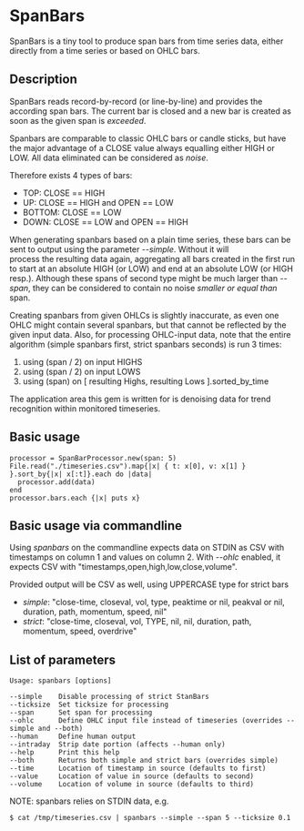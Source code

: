 # SpanBars

SpanBars is a tiny tool to produce span bars from time series data, either directly from a time 
series or based on OHLC bars. 

## Description

SpanBars reads record-by-record (or line-by-line) and provides the according span bars. 
The current bar is closed and a new bar is created as soon as the given span is _exceeded_. 

Spanbars are comparable to classic OHLC bars or candle sticks, but have the major
advantage of a CLOSE value always equalling either HIGH or LOW. All data eliminated
can be considered as _noise_.

Therefore exists 4 types of bars:

* TOP:     CLOSE == HIGH
* UP:      CLOSE == HIGH and OPEN == LOW
* BOTTOM:  CLOSE == LOW 
* DOWN:    CLOSE == LOW  and OPEN == HIGH

When generating spanbars based on a plain time series, these bars can be sent to output using 
the parameter _--simple_. Without it will  
process the resulting data again, aggregating all bars created in the first run to start
at an absolute HIGH (or LOW) and end at an absolute LOW (or HIGH resp.). Although these
spans of second type might be much larger than _--span_, they can be considered to
contain no noise _smaller or equal than_ span.

Creating spanbars from given OHLCs is slightly inaccurate, as even one OHLC might
contain several spanbars, but that cannot be reflected by the given input data. Also, for
processing OHLC-input data, note that the entire algorithm (simple spanbars first, strict spanbars seconds) is run 3 times: 
1. using (span / 2) on input HIGHS
2. using (span / 2) on input LOWS
1. using (span)     on [ resulting Highs, resulting Lows ].sorted\_by\_time

The application area this gem is written for is denoising data for trend recognition 
within monitored timeseries. 

## Basic usage
    processor = SpanBarProcessor.new(span: 5)
    File.read("./timeseries.csv").map{|x| { t: x[0], v: x[1] } }.sort_by{|x| x[:t]}.each do |data|
      processor.add(data)
    end
    processor.bars.each {|x| puts x}

## Basic usage via commandline

Using _spanbars_ on the commandline expects data on STDIN as CSV with timestamps on column 1 and 
values on column 2. With _--ohlc_ enabled, it expects CSV with "timestamps,open,high,low,close,volume".

Provided output will be CSV as well, using UPPERCASE type for strict bars

* _simple_: "close-time, closeval, vol, type, peaktime or nil, peakval or nil, duration, path, momentum, speed, nil"
* _strict_: "close-time, closeval, vol, TYPE,             nil,            nil, duration, path, momentum, speed, overdrive"

## List of parameters

    Usage: spanbars [options]

    --simple    Disable processing of strict StanBars
    --ticksize  Set ticksize for processing
    --span      Set span for processing
    --ohlc      Define OHLC input file instead of timeseries (overrides --simple and --both)
    --human     Define human output
    --intraday  Strip date portion (affects --human only)
    --help      Print this help
    --both      Returns both simple and strict bars (overrides simple)
    --time      Location of timestamp in source (defaults to first)
    --value     Location of value in source (defaults to second)
    --volume    Location of volume in source (defaults to third)
   

NOTE: spanbars relies on STDIN data, e.g. 

    $ cat /tmp/timeseries.csv | spanbars --simple --span 5 --ticksize 0.1

